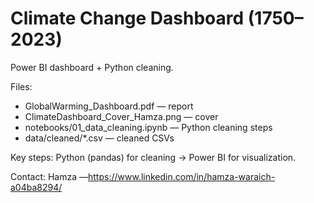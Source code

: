 # Climate Change Dashboard (1750–2023)

Power BI dashboard + Python cleaning.

Files:
- GlobalWarming_Dashboard.pdf — report
- ClimateDashboard_Cover_Hamza.png — cover
- notebooks/01_data_cleaning.ipynb — Python cleaning steps
- data/cleaned/*.csv — cleaned CSVs

Key steps: Python (pandas) for cleaning → Power BI for visualization.

Contact: Hamza —https://www.linkedin.com/in/hamza-waraich-a04ba8294/

